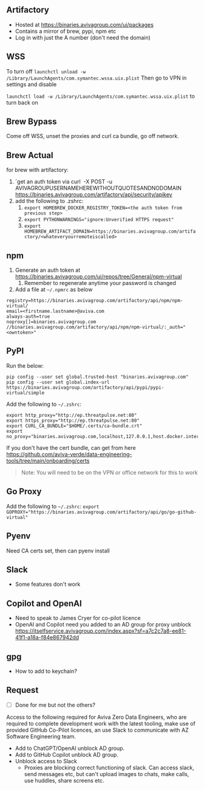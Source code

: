 ## Artifactory
- Hosted at https://binaries.avivagroup.com/ui/packages
- Contains a mirror of brew, pypi, npm etc
- Log in with just the A number (don't need the domain)

## WSS 
To turn off
`launchctl unload -w /Library/LaunchAgents/com.symantec.wssa.uix.plist`
Then go to VPN in settings and disable

`launchctl load -w /Library/LaunchAgents/com.symantec.wssa.uix.plist` to turn back on 
## Brew Bypass
Come off WSS, unset the proxies and curl ca bundle, go off network.
## Brew Actual
for brew with artifactory:
1. `get an auth token via curl  -X POST -u AVIVAGROUPUSERNAMEHEREWITHOUTQUOTESANDNODOMAIN https://binaries.avivagroup.com/artifactory/api/security/apikey
2. add the following to .zshrc:
    1. `export HOMEBREW_DOCKER_REGISTRY_TOKEN=<the auth token from previous step>`
    2. `export PYTHONWARNINGS="ignore:Unverified HTTPS request"`
    3. `export HOMEBREW_ARTIFACT_DOMAIN=https://binaries.avivagroup.com/artifactory/<whateveryourremoteiscalled>`

## npm
1. Generate an auth token at https://binaries.avivagroup.com/ui/repos/tree/General/npm-virtual
	1. Remember to regenerate anytime your password is changed
2. Add a file at `~/.npmrc` as below

```
registry=https://binaries.avivagroup.com/artifactory/api/npm/npm-virtual/  
email=<firstname.lastname>@aviva.com  
always-auth=true  
noproxy[]=binaries.avivagroup.com  
//binaries.avivagroup.com/artifactory/api/npm/npm-virtual/:_auth="<owntoken>"
```

## PyPI

Run the below:
```
pip config --user set global.trusted-host "binaries.avivagroup.com"
pip config --user set global.index-url https://binaries.avivagroup.com/artifactory/api/pypi/pypi-virtual/simple
```
Add the following to `~/.zshrc`:
```
export http_proxy="http://ep.threatpulse.net:80"
export https_proxy="http://ep.threatpulse.net:80"
export CURL_CA_BUNDLE="$HOME/.certs/ca-bundle.crt"
export no_proxy="binaries.avivagroup.com,localhost,127.0.0.1,host.docker.internal,10.0.0.0/16,192.168.59.0/24,192.168.49.0/24,192.168.39.0/24,192.168.49.2,.avivacloud.com
```
If you don't have the cert bundle, can get from here https://github.com/aviva-verde/data-engineering-tools/tree/main/onboarding/certs

> Note: You will need to be on the VPN or office network for this to work 

## Go Proxy
Add the following to `~/.zshrc`:
`export GOPROXY="https://binaries.avivagroup.com/artifactory/api/go/go-github-virtual"`

## Pyenv 
Need CA certs set, then can pyenv install

## Slack
- Some features don't work

## Copilot and OpenAI
- Need to speak to James Cryer for co-pilot licence
- OpenAI and Copilot need you added to an AD group for proxy unblock https://itselfservice.avivagroup.com/index.aspx?sf=a7c2c7a8-ee81-41f1-a18a-f84e867942dd

## gpg 
- How to add to keychain?


## Request
- [ ] Done for me but not the others?

Access to the following required for Aviva Zero Data Engineers, who are required to complete development work with the latest tooling, make use of provided GitHub Co-Pilot licences, an use Slack to communicate with AZ Software Engineering team. 

- Add to ChatGPT/OpenAI unblock AD group.
- Add to GitHub Copilot unblock AD group. 
- Unblock access to Slack
   - Proxies are blocking correct functioning of slack. Can access slack, send messages etc, but can't upload images to chats, make calls, use huddles, share screens etc.